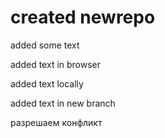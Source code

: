 ﻿# created newrepo

added some text

added text in browser

added text locally

added text in new branch

разрешаем конфликт

